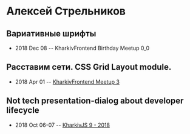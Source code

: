 # Алексей Стрельников

## Вариативные шрифты
- 2018 Dec 08 -- KharkivFrontend Birthday Meetup 0_0    
## Расставим сети. CSS Grid Layout module.
- 2018 Apr 01 -- [KharkivFrontend Meetup 3](https://www.youtube.com/watch?v=TPz5MSS0Gy4)    
## Not tech presentation-dialog about developer lifecycle
- 2018 Oct 06-07 -- [KharkivJS 9 - 2018](https://www.youtube.com/watch?v=cKD4-17IDQg)    

